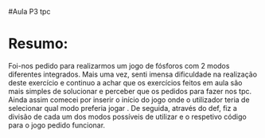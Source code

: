 #Aula P3 tpc

# Resumo:
Foi-nos pedido para realizarmos um jogo de fósforos com 2 modos diferentes integrados. Mais uma vez, senti imensa dificuldade na realização deste exercício e continuo a achar que os exercícios feitos em aula são mais simples de solucionar e perceber que os pedidos para fazer nos tpc. 
Ainda assim comecei por inserir o início do jogo onde o utilizador teria de selecionar qual modo preferia jogar . De seguida, através do def, fiz a divisão de cada um dos modos possíveis de utilizar e o respetivo código para o jogo pedido funcionar.